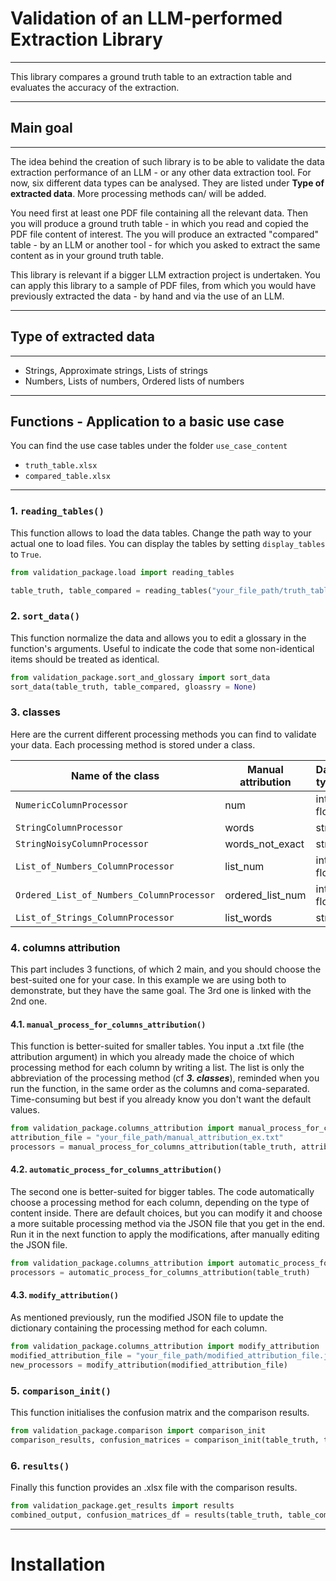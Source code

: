 # Validation of an LLM-performed Extraction Library
---

This library compares a ground truth table to an extraction table and evaluates the accuracy of the extraction.

---

## Main goal
---
The idea behind the creation of such library is to be able to validate the data extraction performance of an LLM - or any other data extraction tool.
For now, six different data types can be analysed. They are listed under **Type of extracted data**.
More processing methods can/ will be added.

You need first at least one PDF file containing all the relevant data.
Then you will produce a ground truth table - in which you read and copied the PDF file content of interest.
The you will produce an extracted "compared" table - by an LLM or another tool - for which you asked to extract the same content as in your ground truth table.

This library is relevant if a bigger LLM extraction project is undertaken. You can apply this library to a sample of PDF files, from which you would have previously extracted the data - by hand and via the use of an LLM.

---

## Type of extracted data
---
- Strings, Approximate strings, Lists of strings
- Numbers, Lists of numbers, Ordered lists of numbers

---

## Functions - Application to a basic use case

You can find the use case tables under the folder `use_case_content`
- `truth_table.xlsx`
- `compared_table.xlsx`

---

### 1. `reading_tables()`
This function allows to load the data tables.
Change the path way to your actual one to load files.
You can display the tables by setting `display_tables` to `True`.

```python
from validation_package.load import reading_tables

table_truth, table_compared = reading_tables("your_file_path/truth_table.xlsx", "your_file_path/compared_table.xlsx", display_tables = True)
```

### 2. `sort_data()`
This function normalize the data and allows you to edit a glossary in the function's arguments. 
Useful to indicate the code that some non-identical items should be treated as identical.

```python
from validation_package.sort_and_glossary import sort_data
sort_data(table_truth, table_compared, gloassry = None)
```

### 3. classes
Here are the current different processing methods you can find to validate your data.
Each processing method is stored under a class.

| Name of the class | Manual attribution | Data type | Description |
|-------------------|--------------------|-------------|-----------|
| `NumericColumnProcessor` | num | int, float | ?
| `StringColumnProcessor` | words | str | ? 
| `StringNoisyColumnProcessor` | words_not_exact | str | ? 
| `List_of_Numbers_ColumnProcessor` | list_num | int, float | ? 
| `Ordered_List_of_Numbers_ColumnProcessor` | ordered_list_num | int, float | ? 
| `List_of_Strings_ColumnProcessor` | list_words | str | ?

### 4. columns attribution
This part includes 3 functions, of which 2 main, and you should choose the best-suited one for your case.
In this example we are using both to demonstrate, but they have the same goal. The 3rd one is linked with the 2nd one.

#### 4.1. `manual_process_for_columns_attribution()`
This function is better-suited for smaller tables. 
You input a .txt file (the attribution argument) in which you already made the choice of which processing method for each column by writing a list. The list is only the abbreviation of the processing method (cf ***3. classes***), reminded when you run the function, in the same order as the columns and coma-separated.
Time-consuming but best if you already know you don't want the default values.

``` python
from validation_package.columns_attribution import manual_process_for_columns_attribution
attribution_file = "your_file_path/manual_attribution_ex.txt"
processors = manual_process_for_columns_attribution(table_truth, attribution_file)
```

#### 4.2. `automatic_process_for_columns_attribution()`
The second one is better-suited for bigger tables. 
The code automatically choose a processing method for each column, depending on the type of content inside.
There are default choices, but you can modify it and choose a more suitable processing method via the JSON file that you get in the end. 
Run it in the next function to apply the modifications, after manually editing the JSON file.

``` python
from validation_package.columns_attribution import automatic_process_for_columns_attribution
processors = automatic_process_for_columns_attribution(table_truth)
```

#### 4.3. `modify_attribution()`
As mentioned previously, run the modified JSON file to update the dictionary containing the processing method for each column.

``` python
from validation_package.columns_attribution import modify_attribution
modified_attribution_file = "your_file_path/modified_attribution_file.json"
new_processors = modify_attribution(modified_attribution_file)
```

### 5. `comparison_init()`
This function initialises the confusion matrix and the comparison results.

``` python
from validation_package.comparison import comparison_init
comparison_results, confusion_matrices = comparison_init(table_truth, table_compared, processors)
```

### 6. `results()`
Finally this function provides an .xlsx file with the comparison results.

``` python 
from validation_package.get_results import results
combined_output, confusion_matrices_df = results(table_truth, table_compared, comparison_results, confusion_matrices)
``` 

---

# Installation

